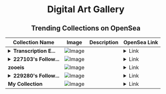 <div align="center">

# Digital Art Gallery

## Trending Collections on OpenSea

| Collection Name                       | Image                                                                                     | Description                       | OpenSea Link                                                                                          |
|---------------------------------------|-------------------------------------------------------------------------------------------|-----------------------------------|--------------------------------------------------------------------------------------------------------|
| **<details><summary>Transcription E...</summary>Transcription Estonia</details>** | ![Image](https://i.seadn.io/s/raw/files/a4a24f9fd41e7fc970063063e95f4b65.jpg?w=500&auto=format?w=200&auto=format) |  | <details><summary>Link</summary>[Transcription Estonia](https://opensea.io/collection/transcription-estonia)</details> |
| **<details><summary>227103's Follow...</summary>227103's Follower</details>** | ![Image](https://i.seadn.io/s/raw/files/19f9f090920392cc3650cbdf4361755b.png?w=500&auto=format?w=200&auto=format) |  | <details><summary>Link</summary>[227103's Follower](https://opensea.io/collection/227103-s-follower)</details> |
| **zooeis** | ![Image](https://i.seadn.io/s/raw/files/4b8bfa9544090814c5d672dc2519c259.jpg?w=500&auto=format?w=200&auto=format) |  | <details><summary>Link</summary>[zooeis](https://opensea.io/collection/zooeis)</details> |
| **<details><summary>229280's Follow...</summary>229280's Follower</details>** | ![Image](https://i.seadn.io/s/raw/files/19f9f090920392cc3650cbdf4361755b.png?w=500&auto=format?w=200&auto=format) |  | <details><summary>Link</summary>[229280's Follower](https://opensea.io/collection/229280-s-follower)</details> |
| **My Collection** | ![Image](https://i.seadn.io/s/raw/files/2a1bd50310e2248faa6afaed0cc25e29.jpg?w=500&auto=format?w=200&auto=format) |  | <details><summary>Link</summary>[My Collection](https://opensea.io/collection/my-collection-1242)</details> |

</div>